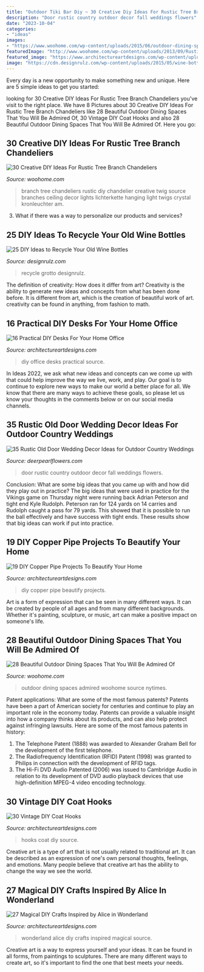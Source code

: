 ```yaml
---
title: "Outdoor Tiki Bar Diy ~ 30 Creative Diy Ideas For Rustic Tree Branch Chandeliers"
description: "Door rustic country outdoor decor fall weddings flowers"
date: "2023-10-04"
categories:
- "ideas"
images:
- "https://www.woohome.com/wp-content/uploads/2015/06/outdoor-dining-spaces-woohome-16.jpg"
featuredImage: "http://www.woohome.com/wp-content/uploads/2013/09/Rustic-Tree-Branch-Chandeliers-10.jpg"
featured_image: "https://www.architectureartdesigns.com/wp-content/uploads/2014/01/1754-630x945.jpg"
image: "https://cdn.designrulz.com/wp-content/uploads/2015/05/wine-bottle-garden-designrulz-21.jpg"
---
```



Every day is a new opportunity to make something new and unique. Here are 5 simple ideas to get you started: 

	

		
looking for 30 Creative DIY Ideas For Rustic Tree Branch Chandeliers you've visit to the right place. We have 8 Pictures about 30 Creative DIY Ideas For Rustic Tree Branch Chandeliers like 28 Beautiful Outdoor Dining Spaces That You Will Be Admired Of, 30 Vintage DIY Coat Hooks and also 28 Beautiful Outdoor Dining Spaces That You Will Be Admired Of. Here you go:
		
    
## 30 Creative DIY Ideas For Rustic Tree Branch Chandeliers

<img loading=lazy src="http://www.woohome.com/wp-content/uploads/2013/09/Rustic-Tree-Branch-Chandeliers-10.jpg" onerror="this.onerror=null;this.src='https://tse2.mm.bing.net/th?id=OIP.rh9_gJXNjCzsbMfYZW1LtQHaLI&amp;pid=15.1';" alt="30 Creative DIY Ideas For Rustic Tree Branch Chandeliers">

_Source: woohome.com_

>branch tree chandeliers rustic diy chandelier creative twig source branches ceiling decor lights lichterkette hanging light twigs crystal kronleuchter am. 

	

3. What if there was a way to personalize our products and services?

    
## 25 DIY Ideas To Recycle Your Old Wine Bottles

<img loading=lazy src="https://cdn.designrulz.com/wp-content/uploads/2015/05/wine-bottle-garden-designrulz-21.jpg" onerror="this.onerror=null;this.src='https://tse4.mm.bing.net/th?id=OIP.YQhUxj78V-WUpxXmZfLSLAHaFJ&amp;pid=15.1';" alt="25 DIY Ideas to Recycle Your Old Wine Bottles">

_Source: designrulz.com_

>recycle grotto designrulz. 

	

The definition of creativity: How does it differ from art?
Creativity is the ability to generate new ideas and concepts from what has been done before. It is different from art, which is the creation of beautiful work of art. creativity can be found in anything, from fashion to math.

    
## 16 Practical DIY Desks For Your Home Office

<img loading=lazy src="https://www.architectureartdesigns.com/wp-content/uploads/2015/01/1365-630x1119.jpg" onerror="this.onerror=null;this.src='https://tse3.mm.bing.net/th?id=OIP.i3vaTgQ5464ZiRFEVBly6AHaNJ&amp;pid=15.1';" alt="16 Practical DIY Desks For Your Home Office">

_Source: architectureartdesigns.com_

>diy office desks practical source. 

	

In Ideas 2022, we ask what new ideas and concepts can we come up with that could help improve the way we live, work, and play. Our goal is to continue to explore new ways to make our world a better place for all. We know that there are many ways to achieve these goals, so please let us know your thoughts in the comments below or on our social media channels.

    
## 35 Rustic Old Door Wedding Decor Ideas For Outdoor Country Weddings

<img loading=lazy src="http://www.deerpearlflowers.com/wp-content/uploads/2015/07/rustic-old-door-fall-wedding-enter-ideas.jpg" onerror="this.onerror=null;this.src='https://tse3.mm.bing.net/th?id=OIP.Q6UEuNe83qu9OT412jKOGQHaKB&amp;pid=15.1';" alt="35 Rustic Old Door Wedding Decor Ideas for Outdoor Country Weddings">

_Source: deerpearlflowers.com_

>door rustic country outdoor decor fall weddings flowers. 

	

Conclusion: What are some big ideas that you came up with and how did they play out in practice?
The big ideas that were used in practice for the Vikings game on Thursday night were running back Adrian Peterson and tight end Kyle Rudolph. Peterson ran for 124 yards on 14 carries and Rudolph caught a pass for 79 yards. This showed that it is possible to run the ball effectively and have success with tight ends. These results show that big ideas can work if put into practice.

    
## 19 DIY Copper Pipe Projects To Beautify Your Home

<img loading=lazy src="https://www.architectureartdesigns.com/wp-content/uploads/2015/09/120-630x945.jpg" onerror="this.onerror=null;this.src='https://tse2.mm.bing.net/th?id=OIP.ZhvwyApW1ltN2GVF9ckHRwHaLH&amp;pid=15.1';" alt="19 DIY Copper Pipe Projects To Beautify Your Home">

_Source: architectureartdesigns.com_

>diy copper pipe beautify projects. 

	

Art is a form of expression that can be seen in many different ways. It can be created by people of all ages and from many different backgrounds. Whether it's painting, sculpture, or music, art can make a positive impact on someone's life.

    
## 28 Beautiful Outdoor Dining Spaces That You Will Be Admired Of

<img loading=lazy src="https://www.woohome.com/wp-content/uploads/2015/06/outdoor-dining-spaces-woohome-16.jpg" onerror="this.onerror=null;this.src='https://tse3.mm.bing.net/th?id=OIP.uKoVCRBvBHeAoCK-UpLeoQHaLH&amp;pid=15.1';" alt="28 Beautiful Outdoor Dining Spaces That You Will Be Admired Of">

_Source: woohome.com_

>outdoor dining spaces admired woohome source nytimes. 

	

Patent applications: What are some of the most famous patents?
Patents have been a part of American society for centuries and continue to play an important role in the economy today. Patents can provide a valuable insight into how a company thinks about its products, and can also help protect against infringing lawsuits. Here are some of the most famous patents in history: 
1. The Telephone Patent (1888) was awarded to Alexander Graham Bell for the development of the first telephone. 
2. The Radiofrequency Identification (RFID) Patent (1998) was granted to Philips in connection with the development of RFID tags. 
3. The Hi-Fi DVD Audio Patented (2006) was issued to Cambridge Audio in relation to its development of DVD audio playback devices that use high-definition MPEG-4 video encoding technology. 

    
## 30 Vintage DIY Coat Hooks

<img loading=lazy src="https://www.architectureartdesigns.com/wp-content/uploads/2013/07/2218.jpg" onerror="this.onerror=null;this.src='https://tse3.mm.bing.net/th?id=OIP.usi5MDrr6ZCLKukXEsPRiQHaPB&amp;pid=15.1';" alt="30 Vintage DIY Coat Hooks">

_Source: architectureartdesigns.com_

>hooks coat diy source. 

	

Creative art is a type of art that is not usually related to traditional art. It can be described as an expression of one's own personal thoughts, feelings, and emotions. Many people believe that creative art has the ability to change the way we see the world.

    
## 27 Magical DIY Crafts Inspired By Alice In Wonderland

<img loading=lazy src="https://www.architectureartdesigns.com/wp-content/uploads/2014/01/1754-630x945.jpg" onerror="this.onerror=null;this.src='https://tse2.mm.bing.net/th?id=OIP.MB-0zYQvfN808fVfO4JXWAHaLH&amp;pid=15.1';" alt="27 Magical DIY Crafts Inspired by Alice in Wonderland">

_Source: architectureartdesigns.com_

>wonderland alice diy crafts inspired magical source. 

	

Creative art is a way to express yourself and your ideas. It can be found in all forms, from paintings to sculptures. There are many different ways to create art, so it's important to find the one that best meets your needs.

